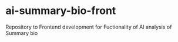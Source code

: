 # ai-summary-bio-front
Repository to Frontend development for Fuctionality of AI analysis of Summary bio
